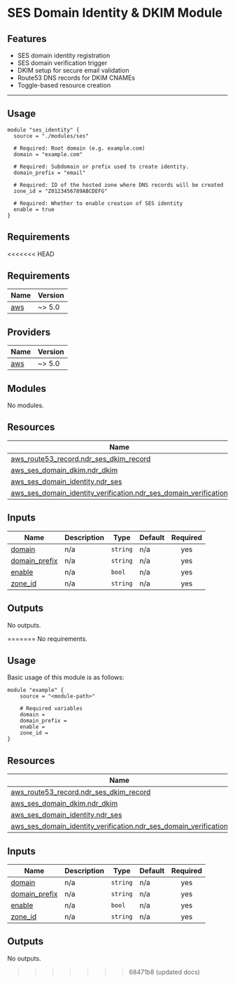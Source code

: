 # SES Domain Identity & DKIM Module

## Features

- SES domain identity registration
- SES domain verification trigger
- DKIM setup for secure email validation
- Route53 DNS records for DKIM CNAMEs
- Toggle-based resource creation

---

## Usage

```hcl
module "ses_identity" {
  source = "./modules/ses"

  # Required: Root domain (e.g. example.com)
  domain = "example.com"

  # Required: Subdomain or prefix used to create identity.
  domain_prefix = "email"

  # Required: ID of the hosted zone where DNS records will be created
  zone_id = "Z0123456789ABCDEFG"

  # Required: Whether to enable creation of SES identity
  enable = true
}

```

<!-- BEGIN_TF_DOCS -->
## Requirements

<<<<<<< HEAD
## Requirements

| Name                                                   | Version |
| ------------------------------------------------------ | ------- |
| <a name="requirement_aws"></a> [aws](#requirement_aws) | ~> 5.0  |

## Providers

| Name                                             | Version |
| ------------------------------------------------ | ------- |
| <a name="provider_aws"></a> [aws](#provider_aws) | ~> 5.0  |

## Modules

No modules.

## Resources

| Name                                                                                                                                                                             | Type     |
| -------------------------------------------------------------------------------------------------------------------------------------------------------------------------------- | -------- |
| [aws_route53_record.ndr_ses_dkim_record](https://registry.terraform.io/providers/hashicorp/aws/latest/docs/resources/route53_record)                                             | resource |
| [aws_ses_domain_dkim.ndr_dkim](https://registry.terraform.io/providers/hashicorp/aws/latest/docs/resources/ses_domain_dkim)                                                      | resource |
| [aws_ses_domain_identity.ndr_ses](https://registry.terraform.io/providers/hashicorp/aws/latest/docs/resources/ses_domain_identity)                                               | resource |
| [aws_ses_domain_identity_verification.ndr_ses_domain_verification](https://registry.terraform.io/providers/hashicorp/aws/latest/docs/resources/ses_domain_identity_verification) | resource |

## Inputs

| Name                                                                     | Description | Type     | Default | Required |
| ------------------------------------------------------------------------ | ----------- | -------- | ------- | :------: |
| <a name="input_domain"></a> [domain](#input_domain)                      | n/a         | `string` | n/a     |   yes    |
| <a name="input_domain_prefix"></a> [domain_prefix](#input_domain_prefix) | n/a         | `string` | n/a     |   yes    |
| <a name="input_enable"></a> [enable](#input_enable)                      | n/a         | `bool`   | n/a     |   yes    |
| <a name="input_zone_id"></a> [zone_id](#input_zone_id)                   | n/a         | `string` | n/a     |   yes    |

## Outputs

No outputs.

=======
No requirements.

## Usage
Basic usage of this module is as follows:

```hcl
module "example" {
  	source = "<module-path>"
  
	# Required variables
  	domain = 
  	domain_prefix = 
  	enable = 
  	zone_id = 
}
```

## Resources

| Name | Type |
|------|------|
| [aws_route53_record.ndr_ses_dkim_record](https://registry.terraform.io/providers/hashicorp/aws/latest/docs/resources/route53_record) | resource |
| [aws_ses_domain_dkim.ndr_dkim](https://registry.terraform.io/providers/hashicorp/aws/latest/docs/resources/ses_domain_dkim) | resource |
| [aws_ses_domain_identity.ndr_ses](https://registry.terraform.io/providers/hashicorp/aws/latest/docs/resources/ses_domain_identity) | resource |
| [aws_ses_domain_identity_verification.ndr_ses_domain_verification](https://registry.terraform.io/providers/hashicorp/aws/latest/docs/resources/ses_domain_identity_verification) | resource |
## Inputs

| Name | Description | Type | Default | Required |
|------|-------------|------|---------|:--------:|
| <a name="input_domain"></a> [domain](#input\_domain) | n/a | `string` | n/a | yes |
| <a name="input_domain_prefix"></a> [domain\_prefix](#input\_domain\_prefix) | n/a | `string` | n/a | yes |
| <a name="input_enable"></a> [enable](#input\_enable) | n/a | `bool` | n/a | yes |
| <a name="input_zone_id"></a> [zone\_id](#input\_zone\_id) | n/a | `string` | n/a | yes |
## Outputs

No outputs.
>>>>>>> 68471b8 (updated docs)
<!-- END_TF_DOCS -->
